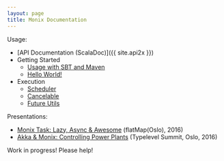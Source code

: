 ```yaml
---
layout: page
title: Monix Documentation
---
```


Usage:

- [API Documentation (ScalaDoc)]({{ site.api2x }})
- Getting Started
  - [Usage with SBT and Maven](./intro/usage.html)
  - [Hello World!](./intro/hello-world.html)
- Execution
  - [Scheduler](./execution/scheduler.html)
  - [Cancelable](./execution/cancelable.html)
  - [Future Utils](./execution/future-utils.html)

Presentations:

- [Monix Task: Lazy, Async &amp; Awesome](./presentations/2016-task-flatmap-oslo.html) (flatMap(Oslo), 2016)
- [Akka & Monix: Controlling Power Plants](./presentations/2016-akka-monix-typelevel.html) (Typelevel Summit, Oslo, 2016)

Work in progress! Please help!
